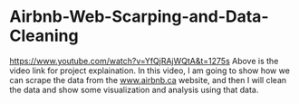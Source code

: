 # Airbnb-Web-Scarping-and-Data-Cleaning
https://www.youtube.com/watch?v=YfQjRAjWQtA&t=1275s
Above is the video link for project explaination.
In this video, I am going to show how we can scrape the data from the www.airbnb.ca website, and then I will clean the data and show some visualization and analysis using that data.
